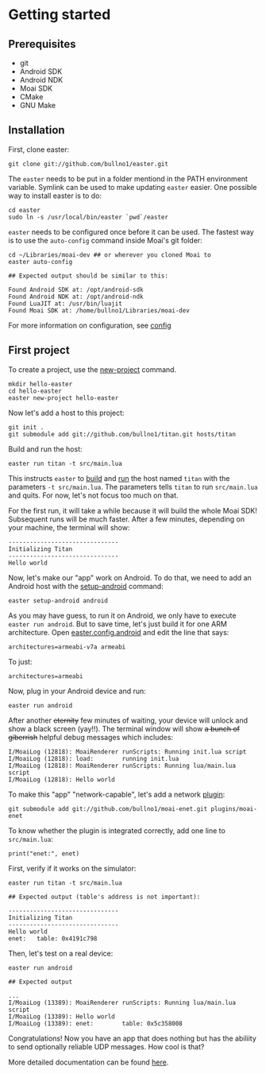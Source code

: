 # Getting started

## Prerequisites

* git
* Android SDK
* Android NDK
* Moai SDK
* CMake
* GNU Make

## Installation

First, clone easter:

	git clone git://github.com/bullno1/easter.git

The `easter` needs to be put in a folder mentiond in the PATH environment variable.
Symlink can be used to make updating `easter` easier.
One possible way to install easter is to do:

	cd easter
	sudo ln -s /usr/local/bin/easter `pwd`/easter

`easter` needs to be configured once before it can be used.
The fastest way is to use the `auto-config` command inside Moai's git folder:

	cd ~/Libraries/moai-dev ## or wherever you cloned Moai to
	easter auto-config

	## Expected output should be similar to this:

	Found Android SDK at: /opt/android-sdk
	Found Android NDK at: /opt/android-ndk
	Found LuaJIT at: /usr/bin/luajit
	Found Moai SDK at: /home/bullno1/Libraries/moai-dev

For more information on configuration, see [config](config.md)

## First project

To create a project, use the [new-project](new-project.md) command.

	mkdir hello-easter
	cd hello-easter
	easter new-project hello-easter

Now let's add a host to this project:

	git init .
	git submodule add git://github.com/bullno1/titan.git hosts/titan

Build and run the host:

	easter run titan -t src/main.lua

This instructs `easter` to [build](build.md) and [run](run.md) the host named `titan` with the parameters `-t src/main.lua`.
The parameters tells `titan` to run `src/main.lua` and quits.
For now, let's not focus too much on that.

For the first run, it will take a while because it will build the whole Moai SDK!
Subsequent runs will be much faster.
After a few minutes, depending on your machine, the terminal will show:

	-------------------------------
	Initializing Titan
	-------------------------------
	Hello world

Now, let's make our "app" work on Android.
To do that, we need to add an Android host with the [setup-android](setup-android.md) command:

	easter setup-android android

As you may have guess, to run it on Android, we only have to execute `easter run android`.
But to save time, let's just build it for one ARM architecture.
Open [easter.config.android](project-config.md#android-configurations) and edit the line that says:

	architectures=armeabi-v7a armeabi

To just:

	architectures=armeabi

Now, plug in your Android device and run:

	easter run android

After another ~~eternity~~ few minutes of waiting, your device will unlock and show a black screen (yay!!).
The terminal window will show ~~a bunch of giberrish~~ helpful debug messages which includes:

	I/MoaiLog (12818): MoaiRenderer runScripts: Running init.lua script
	I/MoaiLog (12818): load:        running init.lua
	I/MoaiLog (12818): MoaiRenderer runScripts: Running lua/main.lua script
	I/MoaiLog (12818): Hello world

To make this "app" "network-capable", let's add a network [plugin](plugins.md):

	git submodule add git://github.com/bullno1/moai-enet.git plugins/moai-enet

To know whether the plugin is integrated correctly, add one line to `src/main.lua`:

	print("enet:", enet)

First, verify if it works on the simulator:

	easter run titan -t src/main.lua

	## Expected output (table's address is not important):

	-------------------------------
	Initializing Titan
	-------------------------------
	Hello world
	enet:   table: 0x4191c798

Then, let's test on a real device:

	easter run android

	## Expected output

	...
	I/MoaiLog (13389): MoaiRenderer runScripts: Running lua/main.lua script
	I/MoaiLog (13389): Hello world
	I/MoaiLog (13389): enet:        table: 0x5c358008

Congratulations! Now you have an app that does nothing but has the abiliity to send optionally reliable UDP messages.
How cool is that?

More detailed documentation can be found [here](index.md#general-usage).
